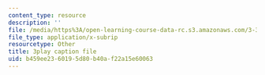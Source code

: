 ```yaml
---
content_type: resource
description: ''
file: /media/https%3A/open-learning-course-data-rc.s3.amazonaws.com/3-320-atomistic-computer-modeling-of-materials-sma-5107-spring-2005/b459ee2360195d80b40af22a15e60063_zyId5iqW6Ig.vtt
file_type: application/x-subrip
resourcetype: Other
title: 3play caption file
uid: b459ee23-6019-5d80-b40a-f22a15e60063
---
```

